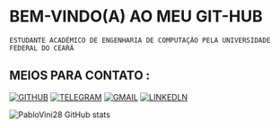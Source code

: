 # BEM-VINDO(A) AO MEU GIT-HUB 

    ESTUDANTE ACADÊMICO DE ENGENHARIA DE COMPUTAÇÃO PELA UNIVERSIDADE FEDERAL DO CEARÁ
    
## MEIOS PARA CONTATO :

  [![GITHUB](https://img.shields.io/badge/Instagram-E4405F?style=for-the-badge&logo=instagram&logoColor=white)](https://instagram.com/pablovinix_?igshid=OGQ5ZDc2ODk2ZA==)
  [![TELEGRAM](https://img.shields.io/badge/Telegram-26A5E4.svg?style=for-the-badge&logo=Telegram&logoColor=white)](https://t.me/PabloVini2811)
  [![GMAIL](https://img.shields.io/badge/Gmail-EA4335.svg?style=for-the-badge&logo=Gmail&logoColor=white)](https://mail.google.com/mail/u/0/?fs=1&tf=cm&source=mailto&to=pablovsa2811@gmail.com)
  [![LINKEDLN](https://img.shields.io/badge/LinkedIn-0A66C2.svg?style=for-the-badge&logo=LinkedIn&logoColor=white)](https://www.linkedin.com/in/pablo-vinicios-da-silva-araujo-89b159280?lipi=urn%3Ali%3Apage%3Ad_flagship3_profile_view_base_contact_details%3B6v%2FbR%2BFATmOox9skY4jw%2Fg%3D%3D)  

  ![PabloVini28 GitHub stats](https://github-readme-stats.vercel.app/api?username=PabloVini28&icons=true&theme=transparent)

    

